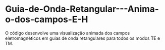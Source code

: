 # Guia-de-Onda-Retangular---Anima-o-dos-campos-E-H
O código desenvolve uma visualização animada dos campos eletromagnéticos em guias de onda retangulares para todos os modos TE e TM.
